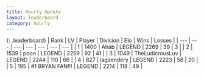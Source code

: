 ```yaml
---
title: Hourly Update
layout: leaderboard
category: hourly
---
```


{: .leaderboard}
| Rank | LV | Player | Division | Elo | Wins | Losses |
| --- | --- | --- | --- | --- | --- | --- |
| <span data-change="0">1</span> | 1400 | <span title="ID: 402846">Ahab</span> | LEGEND | <span data-change="0">2269</span> | <span data-change="0">39</span> | <span data-change="0">3</span> |
| <span data-change="0">2</span> | 1539 | <span title="ID: 540690">poon</span> | LEGEND | <span data-change="-2">2259</span> | <span data-change="2">92</span> | <span data-change="1">41</span> |
| <span data-change="0">3</span> | 1049 | <span title="ID: 390615">TheLudicrousLuv</span> | LEGEND | <span data-change="-10">2244</span> | <span data-change="0">110</span> | <span data-change="1">66</span> |
| <span data-change="0">4</span> | 827 | <span title="ID: 628282">lagzendery</span> | LEGEND | <span data-change="8">2223</span> | <span data-change="1">58</span> | <span data-change="0">20</span> |
| <span data-change="0">5</span> | 195 | <span title="ID: 756342">#1 BRYAN FAN!!!</span> | LEGEND | <span data-change="0">2214</span> | <span data-change="0">118</span> | <span data-change="0">49</span> |
